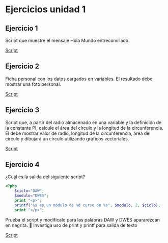 # Ejercicios unidad 1

## Ejercicio 1

Script que muestre el mensaje Hola Mundo entrecomillado.

[Script](./ej1.php)

## Ejercicio 2

Ficha personal con los datos cargados en variables. El resultado debe mostrar una foto personal.

[Script](./ej2.php)

## Ejercicio 3

Script que, a partir del radio almacenado en una variable y la definición de la constante PI, calcule el área del círculo y la longitud de la circunferencia. El debe mostrar valor de radio, longitud de la circunferencia, área del círculo y dibujará un círculo utilizando gráficos vectoriales.

[Script](./ej3.php)

## Ejercicio 4

¿Cuál es la salida del siguiente script?

```php
<?php
    $ciclo="DAW";
    $modulo="DWES";
    print "<p>";
    printf("%s es un módulo de %d curso de %s", $modulo, 2, $ciclo);
    print "</p>";
```

Prueba el script y modifícalo para las palabras DAW y DWES apararezcan en negrita. 🚩 Investiga uso de print y printf para salida de texto

[Script](./ej4.php)

